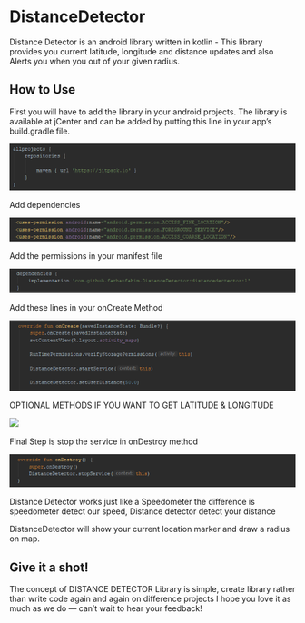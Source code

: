 # DistanceDetector

Distance Detector is an android library written in kotlin - This library provides you current latitude, longitude and distance updates and also Alerts you when you out of your given radius.

## How to Use

First you will have to add the library in your android projects. The library is available at jCenter and can be added by putting this line in your app’s build.gradle file.

<img src='images/00.PNG'/>

Add dependencies

<img src='images/11.PNG'/>

Add the permissions in your manifest file

<img src='images/22.PNG'/>

Add these lines in your onCreate Method

<img src='images/33.PNG'/>

OPTIONAL METHODS IF YOU WANT TO GET LATITUDE & LONGITUDE 

<img src='images/44.PNG'/>

Final Step is stop the service in onDestroy method

<img src='images/55.PNG'/>

Distance Detector works just like a Speedometer the difference is speedometer detect our speed, Distance detector detect your distance

DistanceDetector will show your current location marker and draw a radius on map.


## Give it a shot!

The concept of DISTANCE DETECTOR Library is simple, create library rather than write code again and again on difference projects
I hope you love it as much as we do — can’t wait to hear your feedback!


